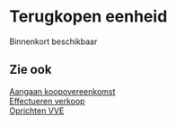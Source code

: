 # Terugkopen eenheid

Binnenkort beschikbaar

## Zie ook

[Aangaan koopovereenkomst](../Aangaan-koopovereenkomst/)  
[Effectueren verkoop](../Effectueren-verkoop/)  
[Oprichten VVE](../Oprichten-VVE/)  
